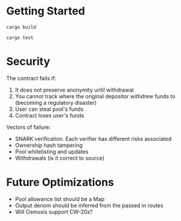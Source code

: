 # Getting Started

```
cargo build

cargo test
```

# Security

The contract fails if:

1. It does not preserve anonymity until withdrawal
2. You cannot track where the original depositor withdrew funds to (becoming a regulatory disaster)
3. User can steal pool's funds
4. Contract loses user's funds

Vectors of failure:
* SNARK verification. Each verifier has different risks associated
* Ownership hash tampering  
* Pool whitelisting and updates
* Withdrawals (is it correct to source)

# Future Optimizations

- Pool allowance list should be a Map
- Output denom should be inferred from the passed in routes
- Will Osmosis support CW-20s?
